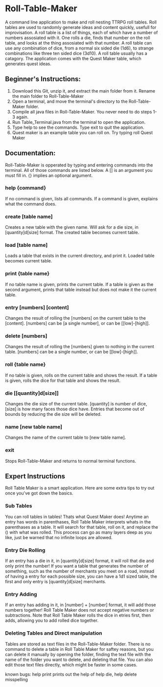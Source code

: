 # Roll-Table-Maker
A command line application to make and roll nesting TTRPG roll tables. Roll tables are used to randomly generate ideas and content quickly, usefull for improvisation. A roll table is a list of things, each of which have a number of numbers assosiated with it. One rolls a die, finds that number on the roll table, and looks at the thing assosiated with that number. A roll table can use any combination of dice, from a normal six sided die (1d6), to strange combinations like three ten sided dice (3d10). A roll table usually has a catagory. The application comes with the Quest Maker table, which generates quest ideas.

## Beginner's Instructions:
1) Download this Git, unzip it, and extract the main folder from it. Rename the main folder to Roll-Table-Maker
2) Open a terminal, and move the terminal's directory to the Roll-Table-Maker folder.
3) Compile all java files in Roll-Table-Maker. You never need to do steps 1-3 again.
4) Run Table_Terminal.java from the terminal to open the application.
5) Type help to see the commands. Type exit to quit the application.
6) Quest maker is an example table you can roll on. Try typing roll Quest Maker

## Documentation:
Roll-Table-Maker is opperated by typing and entering commands into the terminal. All of those commands are listed below. A [] is an argument you must fill in. {} implies an optional argument.
  ### help {command}
  If no command is given, lists all commands. If a command is given, explains what the command does.
  ### create [table name]
  Creates a new table with the given name. Will ask for a die size, in [quantity]d[size] format. The created table becomes current table.
  ### load [table name]
  Loads a table that exists in the current directory, and print it. Loaded table becomes current table.
  ### print {table name}
  If no table name is given, prints the current table. If a table is given as the second argument, prints that table instead but does not make it the current table.
  ### entry [numbers] [content]
  Changes the result of rolling the [numbers] on the current table to the [content]. [numbers] can be [a single number], or can be [[low]-[high]].
  ### delete [numbers]
  Changes the result of rolling the [numbers] given to nothing in the current table. [numbers] can be a single number, or can be [[low]-[high]].
  ### roll {table name}
  If no table is given, rolls on the current table and shows the result. If a table is given, rolls the dice for that table and shows the result.
  ### die [[quantity]d[size]]
  Changes the die size of the current table. [quantity] is number of dice, [size] is how many faces those dice have. Entries that become out of bounds by reducing the die size will be deleted.
  ### name [new table name]
  Changes the name of the current table to [new table name].
  ### exit
  Stops Roll-Table-Maker and returns to normal terminal functions.
 
 ## Expert Instructions
 Roll Table Maker is a smart application. Here are some extra tips to try out once you've got down the basics.
  ### Sub Tables
  You can roll tables in tables! Thats what Quest Maker does! Anytime an entry has words in parenthases, Roll Table Maker interprets whats in the parenthases as a table. It will search for that table, roll on it, and replace the () with what was rolled. This process can go as many layers deep as you like, just be warned that no infinite loops are allowed.
  ### Entry Die Rolling
  If an entry has a die in it, in [quantity]d[size] format, it will roll that die and only print the number! If you want a table that generates the number of something, such as the number of merchants you meet on a road, instead of having a entry for each possible size, you can have a 1d1 sized table, the first and only entry is [quantity]d[size] merchants.
  ### Entry Adding
  If an entry has adding in it, in [number] + [number] format, it will add those numbers together! Roll Table Maker does not accept negative numbers or subtractions. Note that Roll Table Maker rolls the dice in etries first, then adds, allowing you to add rolled dice together.
  ### Deleting Tables and Direct manipulation
  Tables are stored as text files in the Roll-Table-Maker folder. There is no command to delete a table in Roll Table Maker for saftey reasons, but you can delete it manually by opening the folder, finding the text file with the name of the folder you want to delete, and deleting that file. You can also edit those text files directly, which might be faster in some cases.
 
 known bugs:
  help print prints out the help of help die,
  help delete misspelling
